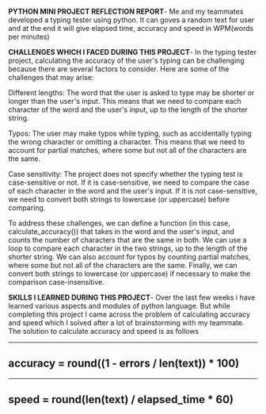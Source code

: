 **PYTHON MINI PROJECT REFLECTION REPORT**- Me and my teammates developed a typing tester using python. It can goves a random text for user and at the end it will give elapsed time, accuracy and speed in WPM(words per minutes)

**CHALLENGES WHICH I FACED DURING THIS PROJECT**- In the typing tester project, calculating the accuracy of the user's typing can be challenging because there are several factors to consider. Here are some of the challenges that may arise:

Different lengths: The word that the user is asked to type may be shorter or longer than the user's input. This means that we need to compare each character of the word and the user's input, up to the length of the shorter string.

Typos: The user may make typos while typing, such as accidentally typing the wrong character or omitting a character. This means that we need to account for partial matches, where some but not all of the characters are the same.

Case sensitivity: The project does not specify whether the typing test is case-sensitive or not. If it is case-sensitive, we need to compare the case of each character in the word and the user's input. If it is not case-sensitive, we need to convert both strings to lowercase (or uppercase) before comparing.

To address these challenges, we can define a function (in this case, calculate_accuracy()) that takes in the word and the user's input, and counts the number of characters that are the same in both. We can use a loop to compare each character in the two strings, up to the length of the shorter string. We can also account for typos by counting partial matches, where some but not all of the characters are the same. Finally, we can convert both strings to lowercase (or uppercase) if necessary to make the comparison case-insensitive.

**SKILLS I LEARNED DURING THIS PROJECT**- Over the last few weeks i have learned various aspects and modules of python language. But while completing this project I came across the problem of calculating accuracy and speed which I solved after a lot of brainstorming with my teammate. The solution to calculate accuracy and speed is as follows

---
accuracy = round((1 - errors / len(text)) * 100)
---
---
speed = round(len(text) / elapsed_time * 60)
---
